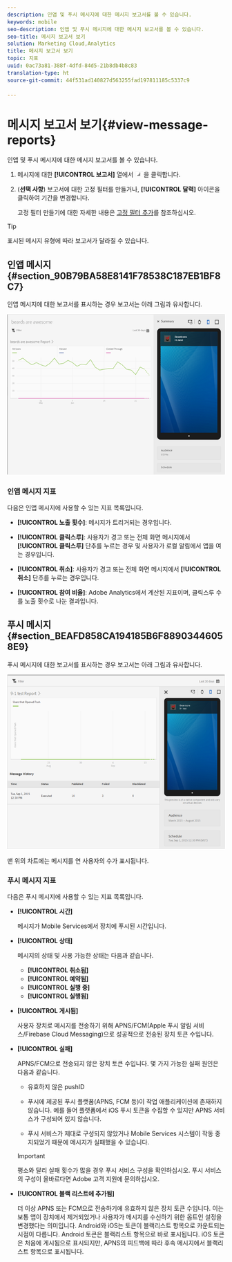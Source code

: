 ```yaml
---
description: 인앱 및 푸시 메시지에 대한 메시지 보고서를 볼 수 있습니다.
keywords: mobile
seo-description: 인앱 및 푸시 메시지에 대한 메시지 보고서를 볼 수 있습니다.
seo-title: 메시지 보고서 보기
solution: Marketing Cloud,Analytics
title: 메시지 보고서 보기
topic: 지표
uuid: 0ac73a81-388f-4dfd-84d5-21b8db4b8c83
translation-type: ht
source-git-commit: 44f531ad140827d563255fad197811185c5337c9

---
```



# 메시지 보고서 보기{#view-message-reports}

인앱 및 푸시 메시지에 대한 메시지 보고서를 볼 수 있습니다.

1. 메시지에 대한 **[!UICONTROL 보고서]** 열에서 ![보고서 아이콘](assets/icon_report.png)을 클릭합니다.
1. (**선택 사항**) 보고서에 대한 고정 필터를 만들거나, **[!UICONTROL 달력]** 아이콘을 클릭하여 기간을 변경합니다.

   고정 필터 만들기에 대한 자세한 내용은 [고정 필터 추가](/help/using/usage/reports-customize/t-sticky-filter.md)를 참조하십시오.

>[!TIP]
>
>표시된 메시지 유형에 따라 보고서가 달라질 수 있습니다.

## 인앱 메시지 {#section_90B79BA58E8141F78538C187EB1BF8C7}

인앱 메시지에 대한 보고서를 표시하는 경우 보고서는 아래 그림과 유사합니다.

![보고서 메시지](assets/report_message.png)

### 인앱 메시지 지표

다음은 인앱 메시지에 사용할 수 있는 지표 목록입니다.

* **[!UICONTROL 노출 횟수]**: 메시지가 트리거되는 경우입니다.

* **[!UICONTROL 클릭스루]**: 사용자가 경고 또는 전체 화면 메시지에서 **[!UICONTROL 클릭스루]** 단추를 누르는 경우 및 사용자가 로컬 알림에서 앱을 여는 경우입니다.

* **[!UICONTROL 취소]**: 사용자가 경고 또는 전체 화면 메시지에서 **[!UICONTROL 취소]** 단추를 누르는 경우입니다.

* **[!UICONTROL 참여 비율]**: Adobe Analytics에서 계산된 지표이며, 클릭스루 수를 노출 횟수로 나눈 결과입니다.

## 푸시 메시지 {#section_BEAFD858CA194185B6F88903446058E9}

푸시 메시지에 대한 보고서를 표시하는 경우 보고서는 아래 그림과 유사합니다.

![푸시 메시지](assets/report_message_push.png)

맨 위의 차트에는 메시지를 연 사용자의 수가 표시됩니다.

### 푸시 메시지 지표

다음은 푸시 메시지에 사용할 수 있는 지표 목록입니다.

* **[!UICONTROL 시간]**

   메시지가 Mobile Services에서 장치에 푸시된 시간입니다.

* **[!UICONTROL 상태]**

   메시지의 상태 및 사용 가능한 상태는 다음과 같습니다.

   * **[!UICONTROL 취소됨]**
   * **[!UICONTROL 예약됨]**
   * **[!UICONTROL 실행 중]**
   * **[!UICONTROL 실행됨]**

* **[!UICONTROL 게시됨]**

   사용자 장치로 메시지를 전송하기 위해 APNS/FCM(Apple 푸시 알림 서비스/Firebase Cloud Messaging)으로 성공적으로 전송된 장치 토큰 수입니다.

* **[!UICONTROL 실패]**

   APNS/FCM으로 전송되지 않은 장치 토큰 수입니다. 몇 가지 가능한 실패 원인은 다음과 같습니다.

   * 유효하지 않은 pushID

   * 푸시에 제공된 푸시 플랫폼(APNS, FCM 등)이 작업 애플리케이션에 존재하지 않습니다. 예를 들어 플랫폼에서 iOS 푸시 토큰을 수집할 수 있지만 APNS 서비스가 구성되어 있지 않습니다.

   * 푸시 서비스가 제대로 구성되지 않았거나 Mobile Services 시스템이 작동 중지되었기 때문에 메시지가 실패했을 수 있습니다.
   >[!IMPORTANT]
   >
   >평소와 달리 실패 횟수가 많을 경우 푸시 서비스 구성을 확인하십시오. 푸시 서비스의 구성이 올바르다면 Adobe 고객 지원에 문의하십시오.

* **[!UICONTROL 블랙 리스트에 추가됨]**

   더 이상 APNS 또는 FCM으로 전송하기에 유효하지 않은 장치 토큰 수입니다. 이는 보통 앱이 장치에서 제거되었거나 사용자가 메시지를 수신하기 위한 옵트인 설정을 변경했다는 의미입니다. Android와 iOS는 토큰이 블랙리스트 항목으로 카운트되는 시점이 다릅니다. Android 토큰은 블랙리스트 항목으로 바로 표시됩니다. iOS 토큰은 처음에 게시됨으로 표시되지만, APNS의 피드백에 따라 후속 메시지에서 블랙리스트 항목으로 표시됩니다.

